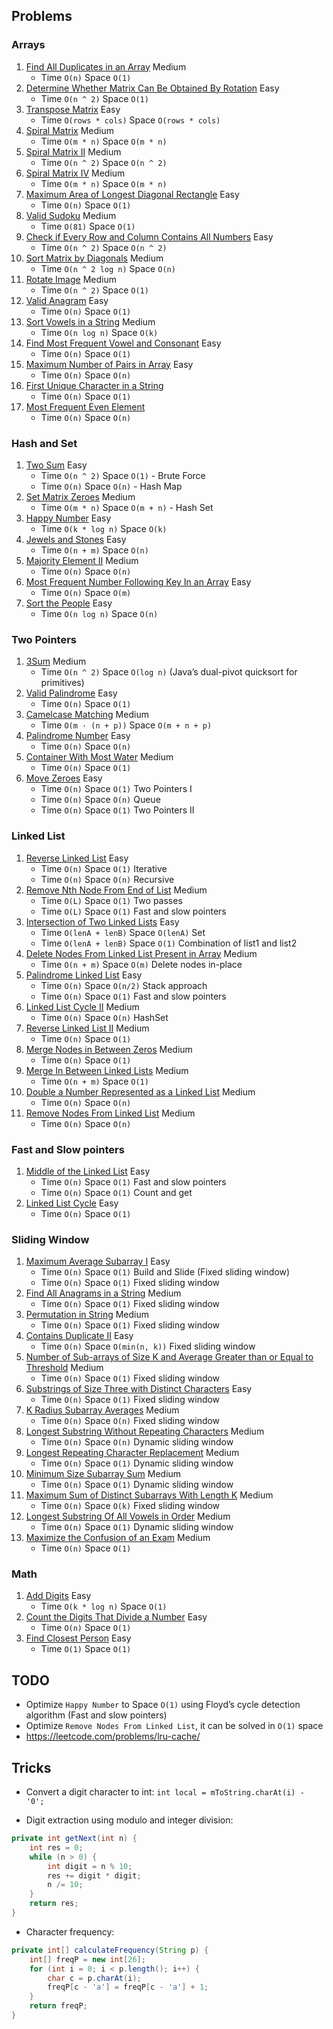 ## Problems

### Arrays

1. [Find All Duplicates in an Array](https://leetcode.com/problems/find-all-duplicates-in-an-array) Medium
   - Time `O(n)` Space `O(1)`
2. [Determine Whether Matrix Can Be Obtained By Rotation](https://leetcode.com/problems/determine-whether-matrix-can-be-obtained-by-rotation) Easy
   - Time `O(n ^ 2)` Space `O(1)`
3. [Transpose Matrix](https://leetcode.com/problems/transpose-matrix) Easy
   - Time `O(rows * cols)` Space `O(rows * cols)`
4. [Spiral Matrix](https://leetcode.com/problems/spiral-matrix) Medium
   - Time `O(m * n)` Space `O(m * n)`
5. [Spiral Matrix II](https://leetcode.com/problems/spiral-matrix-ii) Medium
   - Time `O(n ^ 2)` Space `O(n ^ 2)`
6. [Spiral Matrix IV](https://leetcode.com/problems/spiral-matrix-iv) Medium
   - Time `O(m * n)` Space `O(m * n)`
7. [Maximum Area of Longest Diagonal Rectangle](https://leetcode.com/problems/maximum-area-of-longest-diagonal-rectangle) Easy
   - Time `O(n)` Space `O(1)`
8. [Valid Sudoku](https://leetcode.com/problems/valid-sudoku) Medium
   - Time `O(81)` Space `O(1)`
9. [Check if Every Row and Column Contains All Numbers](https://leetcode.com/problems/check-if-every-row-and-column-contains-all-numbers) Easy
   - Time `O(n ^ 2)` Space `O(n ^ 2)`
10. [Sort Matrix by Diagonals](https://leetcode.com/problems/sort-matrix-by-diagonals) Medium
    - Time `O(n ^ 2 log n)` Space `O(n)`
11. [Rotate Image](https://leetcode.com/problems/rotate-image) Medium
    - Time `O(n ^ 2)` Space `O(1)`
12. [Valid Anagram](https://leetcode.com/problems/valid-anagram) Easy
    - Time `O(n)` Space `O(1)`
13. [Sort Vowels in a String](https://leetcode.com/problems/sort-vowels-in-a-string) Medium
    - Time `O(n log n)` Space `O(k)`
14. [Find Most Frequent Vowel and Consonant](https://leetcode.com/problems/find-most-frequent-vowel-and-consonant) Easy
    - Time `O(n)` Space `O(1)`
15. [Maximum Number of Pairs in Array](https://leetcode.com/problems/maximum-number-of-pairs-in-array) Easy
    - Time `O(n)` Space `O(n)`
16. [First Unique Character in a String](https://leetcode.com/problems/first-unique-character-in-a-string)
    - Time `O(n)` Space `O(1)`
17. [Most Frequent Even Element](https://leetcode.com/problems/most-frequent-even-element)
    - Time `O(n)` Space `O(n)`
    
### Hash and Set

1. [Two Sum](https://leetcode.com/problems/two-sum) Easy
   - Time `O(n ^ 2)` Space `O(1)` - Brute Force
   - Time `O(n)` Space `O(n)` - Hash Map
2. [Set Matrix Zeroes](https://leetcode.com/problems/set-matrix-zeroes) Medium
   - Time `O(m * n)` Space `O(m + n)` - Hash Set
3. [Happy Number](https://leetcode.com/problems/happy-number) Easy
   - Time `O(k * log n)` Space `O(k)`
4. [Jewels and Stones](https://leetcode.com/problems/jewels-and-stones) Easy
   - Time `O(n + m)` Space `O(n)`
5. [Majority Element II](https://leetcode.com/problems/majority-element-ii) Medium
   - Time `O(n)` Space `O(n)`
6. [Most Frequent Number Following Key In an Array](https://leetcode.com/problems/most-frequent-number-following-key-in-an-array) Easy
   - Time `O(n)` Space `O(m)`
7. [Sort the People](https://leetcode.com/problems/sort-the-people) Easy
   - Time `O(n log n)` Space `O(n)`

### Two Pointers

1. [3Sum](https://leetcode.com/problems/3sum) Medium
   - Time `O(n ^ 2)` Space `O(log n)` (Java’s dual-pivot quicksort for primitives)
2. [Valid Palindrome](https://leetcode.com/problems/valid-palindrome) Easy
   - Time `O(n)` Space `O(1)`
3. [Camelcase Matching](https://leetcode.com/problems/camelcase-matching) Medium
   - Time `O(m · (n + p))` Space `O(m + n + p)`
4. [Palindrome Number](https://leetcode.com/problems/palindrome-number) Easy
   - Time `O(n)` Space `O(n)`
5. [Container With Most Water](https://leetcode.com/problems/container-with-most-water) Medium
   - Time `O(n)` Space `O(1)`
6. [Move Zeroes](https://leetcode.com/problems/move-zeroes) Easy
   - Time `O(n)` Space `O(1)` Two Pointers I
   - Time `O(n)` Space `O(n)` Queue
   - Time `O(n)` Space `O(1)` Two Pointers II

### Linked List

1. [Reverse Linked List](https://leetcode.com/problems/reverse-linked-list) Easy
   - Time `O(n)` Space `O(1)` Iterative
   - Time `O(n)` Space `O(n)` Recursive
2. [Remove Nth Node From End of List](https://leetcode.com/problems/remove-nth-node-from-end-of-list) Medium
   - Time `O(L)` Space `O(1)` Two passes
   - Time `O(L)` Space `O(1)` Fast and slow pointers
3. [Intersection of Two Linked Lists](https://leetcode.com/problems/intersection-of-two-linked-lists) Easy
   - Time `O(lenA + lenB)` Space `O(lenA)` Set
   - Time `O(lenA + lenB)` Space `O(1)` Combination of list1 and list2
4. [Delete Nodes From Linked List Present in Array](https://leetcode.com/problems/delete-nodes-from-linked-list-present-in-array) Medium
   - Time `O(n + m)` Space `O(m)` Delete nodes in-place
5. [Palindrome Linked List](https://leetcode.com/problems/palindrome-linked-list) Easy 
   - Time `O(n)` Space `O(n/2)` Stack approach
   - Time `O(n)` Space `O(1)` Fast and slow pointers
6. [Linked List Cycle II](https://leetcode.com/problems/linked-list-cycle-ii) Medium
   - Time `O(n)` Space `O(n)` HashSet
7. [Reverse Linked List II](https://leetcode.com/problems/reverse-linked-list-ii) Medium
   - Time `O(n)` Space `O(1)`
8. [Merge Nodes in Between Zeros](https://leetcode.com/problems/merge-nodes-in-between-zeros) Medium
   - Time `O(n)` Space `O(1)`
9. [Merge In Between Linked Lists](https://leetcode.com/problems/merge-in-between-linked-lists) Medium
   - Time `O(n + m)` Space `O(1)`
10. [Double a Number Represented as a Linked List](https://leetcode.com/problems/double-a-number-represented-as-a-linked-list) Medium
    - Time `O(n)` Space `O(n)`
11. [Remove Nodes From Linked List](https://leetcode.com/problems/remove-nodes-from-linked-list) Medium
    - Time `O(n)` Space `O(n)`

### Fast and Slow pointers

1. [Middle of the Linked List](https://leetcode.com/problems/middle-of-the-linked-list) Easy
   - Time `O(n)` Space `O(1)` Fast and slow pointers
   - Time `O(n)` Space `O(1)` Count and get
2. [Linked List Cycle](https://leetcode.com/problems/linked-list-cycle) Easy
   - Time `O(n)` Space `O(1)`

### Sliding Window

1. [Maximum Average Subarray I](https://leetcode.com/problems/maximum-average-subarray-i) Easy
   - Time `O(n)` Space `O(1)` Build and Slide (Fixed sliding window)
   - Time `O(n)` Space `O(1)` Fixed sliding window
2. [Find All Anagrams in a String](https://leetcode.com/problems/find-all-anagrams-in-a-string) Medium
   - Time `O(n)` Space `O(1)` Fixed sliding window
3. [Permutation in String](https://leetcode.com/problems/permutation-in-string) Medium
   - Time `O(n)` Space `O(1)` Fixed sliding window
4. [Contains Duplicate II](https://leetcode.com/problems/contains-duplicate-ii) Easy
   - Time `O(n)` Space `O(min(n, k))` Fixed sliding window
5. [Number of Sub-arrays of Size K and Average Greater than or Equal to Threshold](https://leetcode.com/problems/number-of-sub-arrays-of-size-k-and-average-greater-than-or-equal-to-threshold) Medium
   - Time `O(n)` Space `O(1)` Fixed sliding window
6. [Substrings of Size Three with Distinct Characters](https://leetcode.com/problems/substrings-of-size-three-with-distinct-characters) Easy
   - Time `O(n)` Space `O(1)` Fixed sliding window
7. [K Radius Subarray Averages](https://leetcode.com/problems/k-radius-subarray-averages) Medium
   - Time `O(n)` Space `O(n)` Fixed sliding window
8. [Longest Substring Without Repeating Characters](https://leetcode.com/problems/longest-substring-without-repeating-characters) Medium
   - Time `O(n)` Space `O(n)` Dynamic sliding window
9. [Longest Repeating Character Replacement](https://leetcode.com/problems/longest-repeating-character-replacement) Medium
   - Time `O(n)` Space `O(1)` Dynamic sliding window
10. [Minimum Size Subarray Sum](https://leetcode.com/problems/minimum-size-subarray-sum) Medium
    - Time `O(n)` Space `O(1)` Dynamic sliding window
11. [Maximum Sum of Distinct Subarrays With Length K](https://leetcode.com/problems/maximum-sum-of-distinct-subarrays-with-length-k) Medium
    - Time `O(n)` Space `O(k)` Fixed sliding window
12. [Longest Substring Of All Vowels in Order](https://leetcode.com/problems/longest-substring-of-all-vowels-in-order) Medium
    - Time `O(n)` Space `O(1)` Dynamic sliding window
13. [Maximize the Confusion of an Exam](https://leetcode.com/problems/maximize-the-confusion-of-an-exam) Medium
    - Time `O(n)` Space `O(1)`

### Math

1. [Add Digits](https://leetcode.com/problems/add-digits) Easy
   - Time `O(k * log n)` Space `O(1)`
2. [Count the Digits That Divide a Number](https://leetcode.com/problems/count-the-digits-that-divide-a-number) Easy
   - Time `O(n)` Space `O(1)`
3. [Find Closest Person](https://leetcode.com/problems/find-closest-person) Easy
   - Time `O(1)` Space `O(1)`

## TODO

- Optimize `Happy Number` to Space `O(1)` using Floyd’s cycle detection algorithm (Fast and slow pointers)
- Optimize `Remove Nodes From Linked List`, it can be solved in `O(1)` space
- https://leetcode.com/problems/lru-cache/

## Tricks

- Convert a digit character to int: `int local = mToString.charAt(i) - '0';`

- Digit extraction using modulo and integer division:

```java
private int getNext(int n) {
    int res = 0;
    while (n > 0) {
        int digit = n % 10;
        res += digit * digit;
        n /= 10;
    }
    return res;
}
`````
- Character frequency:

```java
private int[] calculateFrequency(String p) {
    int[] freqP = new int[26];
    for (int i = 0; i < p.length(); i++) {
        char c = p.charAt(i);
        freqP[c - 'a'] = freqP[c - 'a'] + 1;
    }
    return freqP;
}
`````